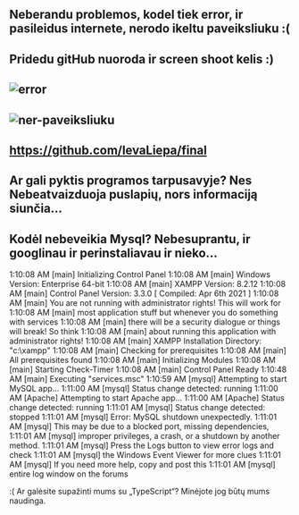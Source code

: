 ## Neberandu problemos, kodel tiek error, ir pasileidus internete, nerodo ikeltu paveiksliuku :(
## Pridedu gitHub nuoroda ir screen shoot kelis :)
## ![error](https://github.com/user-attachments/assets/bea7969e-5d72-408c-b82c-6e351b21e1ca)
## ![ner-paveiksliuku](https://github.com/user-attachments/assets/d0921150-261a-4a6f-894d-dc562dd5fda9)
## https://github.com/IevaLiepa/final


## Ar gali pyktis programos tarpusavyje? Nes Nebeatvaizduoja puslapių, nors informaciją siunčia... 


## Kodėl nebeveikia Mysql? Nebesuprantu, ir googlinau ir perinstaliavau ir nieko... 
1:10:08 AM  [main] 	Initializing Control Panel
1:10:08 AM  [main] 	Windows Version:  Enterprise  64-bit
1:10:08 AM  [main] 	XAMPP Version: 8.2.12
1:10:08 AM  [main] 	Control Panel Version: 3.3.0  [ Compiled: Apr 6th 2021 ]
1:10:08 AM  [main] 	You are not running with administrator rights! This will work for
1:10:08 AM  [main] 	most application stuff but whenever you do something with services
1:10:08 AM  [main] 	there will be a security dialogue or things will break! So think 
1:10:08 AM  [main] 	about running this application with administrator rights!
1:10:08 AM  [main] 	XAMPP Installation Directory: "c:\xampp\"
1:10:08 AM  [main] 	Checking for prerequisites
1:10:08 AM  [main] 	All prerequisites found
1:10:08 AM  [main] 	Initializing Modules
1:10:08 AM  [main] 	Starting Check-Timer
1:10:08 AM  [main] 	Control Panel Ready
1:10:48 AM  [main] 	Executing "services.msc"
1:10:59 AM  [mysql] 	Attempting to start MySQL app...
1:11:00 AM  [mysql] 	Status change detected: running
1:11:00 AM  [Apache] 	Attempting to start Apache app...
1:11:00 AM  [Apache] 	Status change detected: running
1:11:01 AM  [mysql] 	Status change detected: stopped
1:11:01 AM  [mysql] 	Error: MySQL shutdown unexpectedly.
1:11:01 AM  [mysql] 	This may be due to a blocked port, missing dependencies, 
1:11:01 AM  [mysql] 	improper privileges, a crash, or a shutdown by another method.
1:11:01 AM  [mysql] 	Press the Logs button to view error logs and check
1:11:01 AM  [mysql] 	the Windows Event Viewer for more clues
1:11:01 AM  [mysql] 	If you need more help, copy and post this
1:11:01 AM  [mysql] 	entire log window on the forums



:(
Ar galėsite supažinti mums su „TypeScript“? Minėjote jog būtų mums naudinga.
